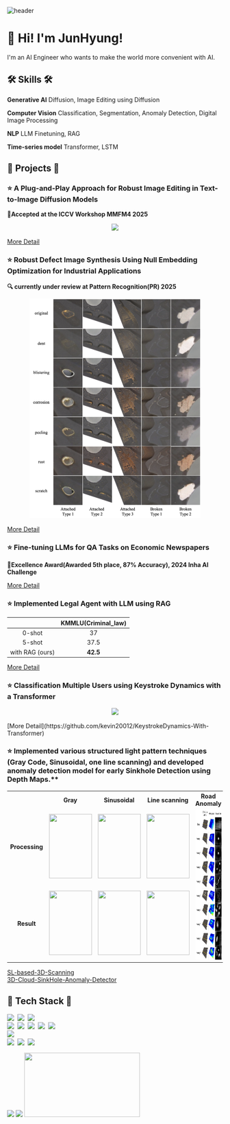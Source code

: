 ![header](https://capsule-render.vercel.app/api?type=waving&height=130&color=gradient&text=Park%20JunHyung&fontAlign=75&fontSize=50&fontAlignY=30&desc=AI%20Developer&descAlign=89&descSize=18)

# 👋 Hi! I'm JunHyung!
I'm an <bold>AI Engineer</bold> who wants to make the world more convenient with AI.

## 🛠️ Skills 🛠️
**Generative AI** Diffusion, Image Editing using Diffusion  

**Computer Vision** Classification, Segmentation, Anomaly Detection, Digital Image Processing

**NLP** LLM Finetuning, RAG

**Time-series model** Transformer, LSTM    

## 🌳 Projects 🌳
### ⭐️ A Plug-and-Play Approach for Robust Image Editing in Text-to-Image Diffusion Models
**🏅Accepted at the ICCV Workshop MMFM4 2025**  
<p align='center'>
    <img src="https://github.com/kevin20012/ICCVW-RLI/raw/main/asset/first_figure.jpg" style="width:500px;">  
</p>

[More Detail](https://github.com/kevin20012/ICCVW-RLI)  

### ⭐️ Robust Defect Image Synthesis Using Null Embedding Optimization for Industrial Applications
**🔍 currently under review at Pattern Recognition(PR) 2025**  
<p align='center'>
    <img src="https://github.com/kevin20012/Improving-Segmentation-Using-Augmentation-Data-Made-by-SDXL/raw/main/readme_img/aug_defect.png" style="width:400px;">  
</p>

[More Detail](https://github.com/kevin20012/Improving-Segmentation-Using-Augmentation-Data-Made-by-SDXL)  

### ⭐️ Fine-tuning LLMs for QA Tasks on Economic Newspapers
**🏅Excellence Award(Awarded 5th place, 87% Accuracy), 2024 Inha AI Challenge**  

[More Detail](https://github.com/kevin20012/LLM-Finetuning-for-Economic-QA-System)  

### ⭐️ Implemented Legal Agent with LLM using RAG

||KMMLU(Criminal_law)|
|:--:|:--:|
|0-shot|37|
|5-shot|37.5|
|with RAG (ours)|**42.5**|

[More Detail](https://github.com/kevin20012/Legal-Agent-with-gpt-4o-using-RAG)  

### ⭐️ Classification Multiple Users using Keystroke Dynamics with a Transformer
<p align='center'>
    <img src="https://github.com/kevin20012/KeystrokeDynamics-With-Transformer/blob/main/assets/predict.gif" style="width:300px;">
</p>
[More Detail](https://github.com/kevin20012/KeystrokeDynamics-With-Transformer) 

### ⭐️ Implemented various structured light pattern techniques (Gray Code, Sinusoidal, one line scanning) and developed anomaly detection model for early Sinkhole Detection using Depth Maps.**  
<table>
    <tr >
        <th></th>
        <th style="text-align:center;">Gray</th>
        <th style="text-align:center;">Sinusoidal</th>
        <th style="text-align:center;">Line scanning</th>
        <th style="text-align:center;">Road Anomaly</th>
    </tr>
    <tr>
        <td style="text-align:center;"><strong>Processing</strong></td>
        <td>
            <img src="https://github.com/kevin20012/Structured-Light-based-3D-Scanning/blob/main/assets/gray_process.gif" style="height: 150px; width: 100px;">
        </td>
        <td>
            <img src="https://github.com/kevin20012/Structured-Light-based-3D-Scanning/blob/main/assets/sinu_process.gif" style="height: 150px; width: 100px;">
        </td>
        <td>
            <img src="https://github.com/kevin20012/Structured-Light-based-3D-Scanning/blob/main/assets/line_process.gif" style="height: 150px; width: 100px;">
        </td>
        <td rowspan='3'><img src="https://github.com/kevin20012/3D-Cloud-SinkHole-Detector-with-VAE/raw/main/assets/anomaly.png" style="height:350px;"></td>
    </tr>
    <tr>
        <td style="text-align:center;"><strong>Result</strong></td>
        <td>
            <img src="https://github.com/kevin20012/Structured-Light-based-3D-Scanning/blob/main/assets/gray_3d.gif" style="height: 150px; width: 100px;">
        </td>
        <td>
            <img src="https://github.com/kevin20012/Structured-Light-based-3D-Scanning/blob/main/assets/sinu_3d.gif" style="height: 150px; width: 100px;">
        </td>
        <td>
            <img src="https://github.com/kevin20012/Structured-Light-based-3D-Scanning/blob/main/assets/line_3d.gif" style="height: 150px; width: 100px;">
        </td>
    </tr>
</table>

[SL-based-3D-Scanning](https://github.com/kevin20012/Structured-Light-based-3D-Scanning)  
[3D-Cloud-SinkHole-Anomaly-Detector](https://github.com/kevin20012/3D-Cloud-SinkHole-Detector-with-VAE)


  
## 🚀 Tech Stack 🚀
<p>
  <img src="https://img.shields.io/badge/Pytorch-EE4C2C?style=flat-square&logo=pytorch&logoColor=white"/></a>&nbsp
  <img src="https://img.shields.io/badge/NumPy-013243?style=flat-square&logo=NumPy&logoColor=white"/></a>&nbsp
  <img src="https://img.shields.io/badge/pandas-150458?style=flat-square&logo=pandas&logoColor=white"/></a>&nbsp
  <br>
  <img src="https://img.shields.io/badge/Python-3776AB?style=flat-square&logo=Python&logoColor=white"/></a>&nbsp
  <img src="https://img.shields.io/badge/C++-00599C?style=flat-square&logo=cplusplus&logoColor=white"/></a>&nbsp
  <img src="https://img.shields.io/badge/C-A8B9CC?style=flat-square&logo=C&logoColor=white"/></a>&nbsp
  <img src="https://img.shields.io/badge/JavaScript-F7DF1E?style=flat-square&logo=JavaScript&logoColor=white"/></a>&nbsp</a>
  <img src="https://img.shields.io/badge/Markdown-000000?style=flat-square&logo=Markdown&logoColor=white"/></a>&nbsp
  <br>
  <img src="https://img.shields.io/badge/MySQL-4479A1?style=flat-square&logo=MySQL&logoColor=white"/></a>&nbsp
  <br>
  <img src="https://img.shields.io/badge/Linux-FCC624?style=flat-square&logo=Linux&logoColor=white"/></a>&nbsp
  <img src="https://img.shields.io/badge/GitHub-gray?style=flat-square&logo=GitHub&logoColor=black"/></a>&nbsp
  <img src="https://img.shields.io/badge/Git-blue?style=flat-square&logo=Git&logoColor=F05032"/></a>
</p>

<p>
  <img src='https://github.com/kevin20012/github-stats-transparent/blob/output/generated/overview.svg' style='width:270px;'/>
  <img src='https://github.com/kevin20012/github-stats-transparent/blob/output/generated/languages.svg' style='width:270px;'/>
  <img src='http://mazassumnida.wtf/api/v2/generate_badge?boj=kevin20012' style='width:270px;height:150px'/>
</p>


